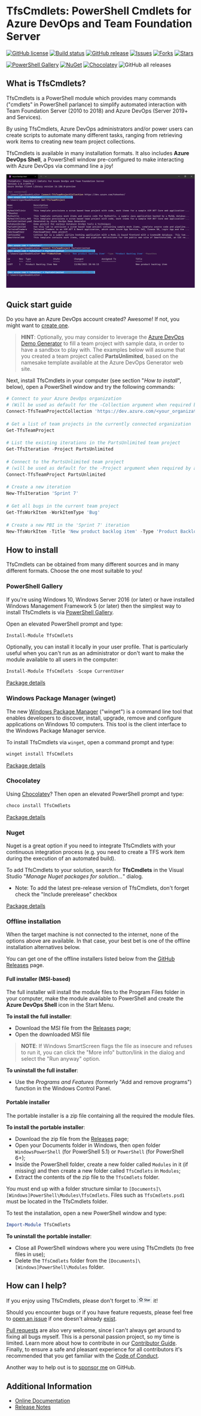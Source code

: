# TfsCmdlets: PowerShell Cmdlets for Azure DevOps and Team Foundation Server

[![GitHub license](https://img.shields.io/badge/license-MIT-blue.svg)](https://raw.githubusercontent.com/igoravl/tfscmdlets/master/LICENSE.md) [![Build status](https://github.com/igoravl/TfsCmdlets/actions/workflows/main.yml/badge.svg?label=Build)](https://github.com/igoravl/TfsCmdlets/actions/workflows/main.yml) [![GitHub release](https://img.shields.io/github/release/igoravl/tfscmdlets.svg)](https://github.com/igoravl/tfscmdlets/releases) [![Issues](https://img.shields.io/github/issues/igoravl/tfscmdlets.svg)](https://github.com/igoravl/tfscmdlets/issues) [![Forks](https://img.shields.io/github/forks/igoravl/tfscmdlets.svg)](https://github.com/igoravl/tfscmdlets/forks) [![Stars](https://img.shields.io/github/stars/igoravl/tfscmdlets.svg)](https://github.com/igoravl/tfscmdlets/stargazers)

[![PowerShell Gallery](https://img.shields.io/powershellgallery/dt/tfscmdlets?label=PSGallery)](https://www.powershellgallery.com/packages/TfsCmdlets) [![NuGet](https://img.shields.io/nuget/dt/TfsCmdlets.svg?label=Nuget)](https://nuget.org/packages/tfscmdlets) [![Chocolatey](https://img.shields.io/chocolatey/dt/TfsCmdlets.svg?label=Chocolatey)](https://chocolatey.org/packages/tfscmdlets) ![GitHub all releases](https://img.shields.io/github/downloads/igoravl/tfscmdlets/total?label=GitHub)

## What is TfsCmdlets?

TfsCmdlets is a PowerShell module which provides many commands ("cmdlets" in PowerShell parlance) to simplify automated interaction with Team Foundation Server (2010 to 2018) and Azure DevOps (Server 2019+ and Services).

By using TfsCmdlets, Azure DevOps administrators and/or power users can create scripts to automate many different tasks, ranging from retrieving work items to creating new team project collections.

TfsCmdlets is available in many installation formats. It also includes **Azure DevOps Shell**, a PowerShell window pre-configured to make interacting with Azure DevOps via command line a joy!

![Azure DevOps Shell](Assets/TfsShell.png)

## Quick start guide

Do you have an Azure DevOps account created? Awesome! If not, you might want to [create one](https://azure.microsoft.com/en-us/services/devops/).

> **HINT**: Optionally, you may consider to leverage the [Azure DevOps Demo Generator](https://azuredevopsdemogenerator.azurewebsites.net/) to fill a team project with sample data, in order to have a sandbox to play with. The examples below will assume that you created a team project called **PartsUnlimited**, based on the namesake template available at the Azure DevOps Generator web site.

Next, install TfsCmdlets in your computer (see section "_How to install_", below), open a PowerShell window and try the following commands:

```PowerShell
# Connect to your Azure DevOps organization
# (Will be used as default for the -Collection argument when required by a cmdlet)
Connect-TfsTeamProjectCollection 'https://dev.azure.com/<your_organization_name>'

# Get a list of team projects in the currently connected organization
Get-TfsTeamProject

# List the existing iterations in the PartsUnlimited team project
Get-TfsIteration -Project PartsUnlimited

# Connect to the PartsUnlimited team project
# (will be used as default for the -Project argument when required by a cmdlet)
Connect-TfsTeamProject PartsUnlimited

# Create a new iteration
New-TfsIteration 'Sprint 7'

# Get all bugs in the current team project
Get-TfsWorkItem -WorkItemType 'Bug'

# Create a new PBI in the 'Sprint 7' iteration
New-TfsWorkItem -Title 'New product backlog item' -Type 'Product Backlog Item' -Iteration 'Sprint 7'
```

## How to install

TfsCmdlets can be obtained from many different sources and in many different formats. Choose the one most suitable to you!

### PowerShell Gallery

If you're using Windows 10, Windows Server 2016 (or later) or have installed Windows Management Framework 5 (or later) then the simplest way to install TfsCmdlets is via [PowerShell Gallery](https://www.powershellgallery.com/).

Open an elevated PowerShell prompt and type:

```PowerShell
Install-Module TfsCmdlets
```

Optionally, you can install it locally in your user profile. That is particularly useful when you can't run as an administrator or don't want to make the module available to all users in the computer:

```PowerShell
Install-Module TfsCmdlets -Scope CurrentUser
```

[Package details](https://www.powershellgallery.com/packages/TfsCmdlets/)

### Windows Package Manager (winget)

The new [Windows Package Manager](https://github.com/microsoft/winget-cli) ("winget") is a command line tool that enables developers to discover, install, upgrade, remove and configure applications on Windows 10 computers. This tool is the client interface to the Windows Package Manager service.

To install TfsCmdlets via `winget`, open a command prompt and type:

```PowerShell
winget install TfsCmdlets
```

[Package details](https://github.com/microsoft/winget-pkgs/tree/master/manifests/i/Igoravl/TfsCmdlets/)

### Chocolatey

Using [Chocolatey](https://www.chocolatey.org/)? Then open an elevated PowerShell prompt and type:

```PowerShell
choco install TfsCmdlets
```

[Package details](https://community.chocolatey.org/packages/TfsCmdlets/)

### Nuget

Nuget is a great option if you need to integrate TfsCmdlets with your continuous integration process (e.g. you need to create a TFS work item during the execution of an automated build).

To add TfsCmdlets to your solution, search for **TfsCmdlets** in the Visual Studio "_Manage Nuget packages for solution..._" dialog.

- Note: To add the latest pre-release version of TfsCmdlets, don't forget check the "Include prerelease" checkbox

[Package details](https://www.nuget.org/packages/tfscmdlets)

### Offline installation

When the target machine is not connected to the internet, none of the options above are available. In that case, your best bet is one of the offline installation alternatives below.

You can get one of the offline installers listed below from the [GitHub Releases](https://github.com/igoravl/tfscmdlets/releases) page.

#### Full installer (MSI-based)

The full installer will install the module files to the Program Files folder in your computer, make the module available to PowerShell and create the **Azure DevOps Shell** icon in the Start Menu.

**To install the full installer**:

- Download the MSI file from the [Releases](https://github.com/igoravl/tfscmdlets/releases) page;
- Open the downloaded MSI file

> **NOTE**: If Windows SmartScreen flags the file as insecure and refuses to run it, you can click the "More info" button/link in the dialog and select the "Run anyway" option.

**To uninstall the full installer**:

- Use the _Programs and Features_ (formerly "Add and remove programs") function in the Windows Control Panel.

#### Portable installer

The portable installer is a zip file containing all the required the module files.

**To install the portable installer**:

- Download the zip file from the [Releases](https://github.com/igoravl/tfscmdlets/releases) page;
- Open your Documents folder in Windows, then open folder `WindowsPowerShell` (for PowerShell 5.1) or `PowerShell` (for PowerShell 6+);
- Inside the PowerShell folder, create a new folder called `Modules` in it (if missing) and then create a new folder called `TfsCmdlets` in `Modules`;
- Extract the contents of the zip file to the `TfsCmdlets` folder.

You must end up with a folder structure similar to `[Documents]\[Windows]PowerShell\Modules\TfsCmdlets`. Files such as `TfsCmdlets.psd1` must be located in the TfsCmdlets folder.

To test the installation, open a new PowerShell window and type:

```PowerShell
Import-Module TfsCmdlets
```

**To uninstall the portable installer**:

- Close all PowerShell windows where you were using TfsCmdlets (to free files in use);
- Delete the `TfsCmdlets` folder from the `[Documents]\[Windows]PowerShell\Modules` folder.

## How can I help?

If you enjoy using TfsCmdlets, please don't forget to [![Star](Assets/star.png)](https://github.com/igoravl/TfsCmdlets/stargazers) it!

Should you encounter bugs or if you have feature requests, please feel free to [open an issue](https://github.com/igoravl/TfsCmdlets/issues/new) if one doesn't already [exist](https://github.com/igoravl/TfsCmdlets/issues).

[Pull requests](https://github.com/igoravl/TfsCmdlets/pulls) are also very welcome, since I can't always get around to fixing all bugs myself. This is a personal passion project, so my time is limited. Learn more about how to contribute in our [Contributor Guide](CONTRIBUTING.md). Finally, to ensure a safe and pleasant experience for all contributors it's recommended that you get familiar with the [Code of Conduct](CODE_OF_CONDUCT.md).

Another way to help out is to [sponsor me](https://github.com/sponsors/igoravl) on GitHub.

## Additional Information

- [Online Documentation](https://tfscmdlets.dev/)
- [Release Notes](https://github.com/igoravl/TfsCmdlets/blob/master/RELEASENOTES.md)
